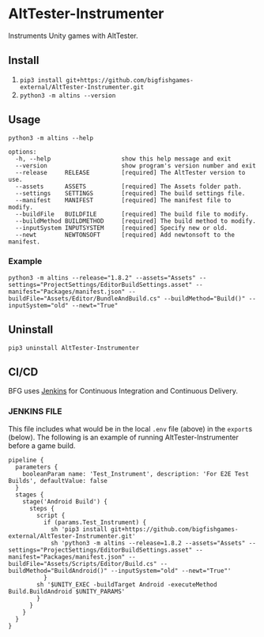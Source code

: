# AltTester-Instrumenter
Instruments Unity games with AltTester.

## Install
1. `pip3 install git+https://github.com/bigfishgames-external/AltTester-Instrumenter.git`
1. `python3 -m altins --version`

## Usage
`python3 -m altins --help`
```
options:
  -h, --help                    show this help message and exit
  --version                     show program's version number and exit
  --release     RELEASE         [required] The AltTester version to use.
  --assets      ASSETS          [required] The Assets folder path.
  --settings    SETTINGS        [required] The build settings file.
  --manifest    MANIFEST        [required] The manifest file to modify.
  --buildFile   BUILDFILE       [required] The build file to modify.
  --buildMethod BUILDMETHOD     [required] The build method to modify.
  --inputSystem INPUTSYSTEM     [required] Specify new or old.
  --newt        NEWTONSOFT      [required] Add newtonsoft to the manifest.
```

### Example
`python3 -m altins --release="1.8.2" --assets="Assets" --settings="ProjectSettings/EditorBuildSettings.asset" --manifest="Packages/manifest.json" --buildFile="Assets/Editor/BundleAndBuild.cs" --buildMethod="Build()" --inputSystem="old" --newt="True"`

## Uninstall
`pip3 uninstall AltTester-Instrumenter`

## CI/CD
BFG uses [Jenkins](https://www.jenkins.io/) for Continuous Integration and Continuous Delivery.

### JENKINS FILE
This file includes what would be in the local `.env` file (above) in the `export`s (below). The following is an example of running AltTester-Instrumenter before a game build.

```
pipeline {
  parameters {
    booleanParam name: 'Test_Instrument', description: 'For E2E Test Builds', defaultValue: false
  }
  stages {
    stage('Android Build') {
      steps {
        script {
          if (params.Test_Instrument) {
            sh 'pip3 install git+https://github.com/bigfishgames-external/AltTester-Instrumenter.git'
            sh 'python3 -m altins --release=1.8.2 --assets="Assets" --settings="ProjectSettings/EditorBuildSettings.asset" --manifest="Packages/manifest.json" --buildFile="Assets/Scripts/Editor/Build.cs" --buildMethod="BuildAndroid()" --inputSystem="old" --newt="True"'
          }
        sh '$UNITY_EXEC -buildTarget Android -executeMethod Build.BuildAndroid $UNITY_PARAMS'
        }
      }
    }
  }
}
```
